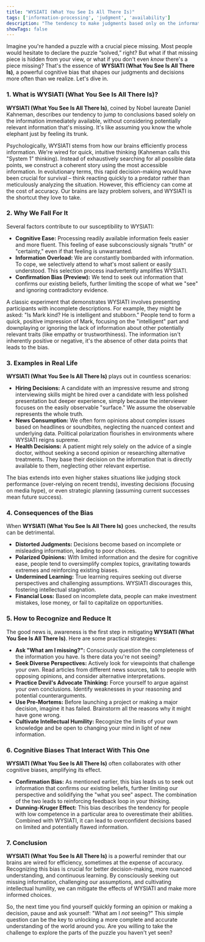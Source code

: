 ```yaml
---
title: "WYSIATI (What You See Is All There Is)"
tags: ['information-processing', 'judgment', 'availability']
description: "The tendency to make judgments based only on the information that is directly available, without considering what information might be missing."
showTags: false
---
```



Imagine you're handed a puzzle with a crucial piece missing. Most people would hesitate to declare the puzzle “solved,” right? But what if that missing piece is hidden from your view, or what if you don't even *know* there's a piece missing? That's the essence of **WYSIATI (What You See Is All There Is)**, a powerful cognitive bias that shapes our judgments and decisions more often than we realize. Let's dive in.

### 1. What is WYSIATI (What You See Is All There Is)?

**WYSIATI (What You See Is All There Is)**, coined by Nobel laureate Daniel Kahneman, describes our tendency to jump to conclusions based solely on the information immediately available, without considering potentially relevant information that's missing. It's like assuming you know the whole elephant just by feeling its trunk.

Psychologically, WYSIATI stems from how our brains efficiently process information. We're wired for quick, intuitive thinking (Kahneman calls this "System 1" thinking). Instead of exhaustively searching for all possible data points, we construct a coherent story using the most accessible information. In evolutionary terms, this rapid decision-making would have been crucial for survival – think reacting quickly to a predator rather than meticulously analyzing the situation. However, this efficiency can come at the cost of accuracy. Our brains are lazy problem solvers, and WYSIATI is the shortcut they love to take.

### 2. Why We Fall For It

Several factors contribute to our susceptibility to WYSIATI:

*   **Cognitive Ease:** Processing readily available information feels easier and more fluent. This feeling of ease subconsciously signals "truth" or "certainty," even if that feeling is unwarranted.
*   **Information Overload:** We are constantly bombarded with information. To cope, we selectively attend to what's most salient or easily understood. This selection process inadvertently amplifies WYSIATI.
*   **Confirmation Bias (Preview):** We tend to seek out information that confirms our existing beliefs, further limiting the scope of what we "see" and ignoring contradictory evidence.

A classic experiment that demonstrates WYSIATI involves presenting participants with incomplete descriptions. For example, they might be asked: "Is Mark kind? He is intelligent and stubborn." People tend to form a quick, positive impression of Mark, focusing on the "intelligent" part and downplaying or ignoring the lack of information about other potentially relevant traits (like empathy or trustworthiness). The information isn't inherently positive or negative, it's the absence of other data points that leads to the bias.

### 3. Examples in Real Life

**WYSIATI (What You See Is All There Is)** plays out in countless scenarios:

*   **Hiring Decisions:** A candidate with an impressive resume and strong interviewing skills might be hired over a candidate with less polished presentation but deeper experience, simply because the interviewer focuses on the easily observable "surface." We assume the observable represents the whole truth.
*   **News Consumption:** We often form opinions about complex issues based on headlines or soundbites, neglecting the nuanced context and underlying data. Political polarization flourishes in environments where WYSIATI reigns supreme.
*   **Health Decisions:** A patient might rely solely on the advice of a single doctor, without seeking a second opinion or researching alternative treatments. They base their decision on the information that is directly available to them, neglecting other relevant expertise.

The bias extends into even higher stakes situations like judging stock performance (over-relying on recent trends), investing decisions (focusing on media hype), or even strategic planning (assuming current successes mean future success).

### 4. Consequences of the Bias

When **WYSIATI (What You See Is All There Is)** goes unchecked, the results can be detrimental.

*   **Distorted Judgments:** Decisions become based on incomplete or misleading information, leading to poor choices.
*   **Polarized Opinions:** With limited information and the desire for cognitive ease, people tend to oversimplify complex topics, gravitating towards extremes and reinforcing existing biases.
*   **Undermined Learning:** True learning requires seeking out diverse perspectives and challenging assumptions. WYSIATI discourages this, fostering intellectual stagnation.
*   **Financial Loss:** Based on incomplete data, people can make investment mistakes, lose money, or fail to capitalize on opportunities.

### 5. How to Recognize and Reduce It

The good news is, awareness is the first step in mitigating **WYSIATI (What You See Is All There Is)**. Here are some practical strategies:

*   **Ask "What am I missing?":** Consciously question the completeness of the information you have. Is there data you're not seeing?
*   **Seek Diverse Perspectives:** Actively look for viewpoints that challenge your own. Read articles from different news sources, talk to people with opposing opinions, and consider alternative interpretations.
*   **Practice Devil's Advocate Thinking:** Force yourself to argue against your own conclusions. Identify weaknesses in your reasoning and potential counterarguments.
*   **Use Pre-Mortems:** Before launching a project or making a major decision, imagine it has failed. Brainstorm all the reasons why it might have gone wrong.
*   **Cultivate Intellectual Humility:** Recognize the limits of your own knowledge and be open to changing your mind in light of new information.

### 6. Cognitive Biases That Interact With This One

**WYSIATI (What You See Is All There Is)** often collaborates with other cognitive biases, amplifying its effect.

*   **Confirmation Bias:** As mentioned earlier, this bias leads us to seek out information that confirms our existing beliefs, further limiting our perspective and solidifying the "what you see" aspect. The combination of the two leads to reinforcing feedback loop in your thinking.
*   **Dunning-Kruger Effect:** This bias describes the tendency for people with low competence in a particular area to overestimate their abilities. Combined with WYSIATI, it can lead to overconfident decisions based on limited and potentially flawed information.

### 7. Conclusion

**WYSIATI (What You See Is All There Is)** is a powerful reminder that our brains are wired for efficiency, sometimes at the expense of accuracy. Recognizing this bias is crucial for better decision-making, more nuanced understanding, and continuous learning. By consciously seeking out missing information, challenging our assumptions, and cultivating intellectual humility, we can mitigate the effects of WYSIATI and make more informed choices.

So, the next time you find yourself quickly forming an opinion or making a decision, pause and ask yourself: "What am I *not* seeing?" This simple question can be the key to unlocking a more complete and accurate understanding of the world around you. Are you willing to take the challenge to explore the parts of the puzzle you haven't yet seen?

